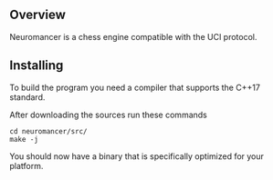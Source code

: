 ## Overview

Neuromancer is a chess engine compatible with the UCI protocol.

## Installing

To build the program you need a compiler that supports the C++17 standard.

After downloading the sources run these commands

	cd neuromancer/src/
	make -j

You should now have a binary that is specifically optimized for your platform.
